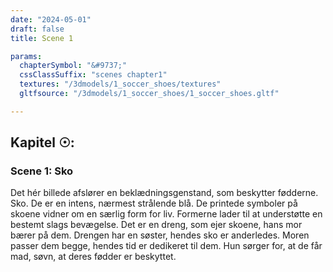 ```yaml
---
date: "2024-05-01"
draft: false
title: Scene 1

params:
  chapterSymbol: "&#9737;"
  cssClassSuffix: "scenes chapter1"
  textures: "/3dmodels/1_soccer_shoes/textures"
  gltfsource: "/3dmodels/1_soccer_shoes/1_soccer_shoes.gltf"

---
```

<h2>Kapitel &#9737;:</h2>
<h3>Scene 1: Sko</h3>
<canvas id="c"></canvas>

Det hér billede afslører en beklædningsgenstand, som beskytter fødderne. Sko. De er en intens, nærmest strålende blå. De printede symboler på skoene vidner om en særlig form for liv. Formerne lader til at understøtte en bestemt slags bevægelse. Det er en dreng, som ejer skoene, hans mor bærer på dem. Drengen har en søster, hendes sko er anderledes. Moren passer dem begge, hendes tid er dedikeret til dem. Hun sørger for, at de får mad, søvn, at deres fødder er beskyttet.


